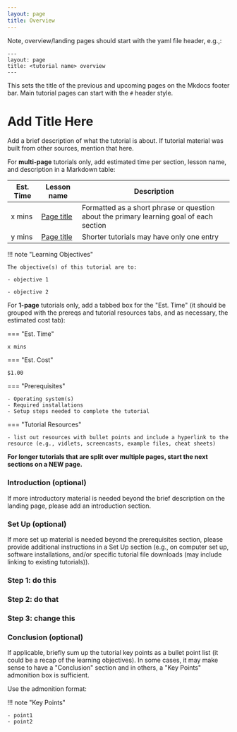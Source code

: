 ```yaml
---
layout: page
title: Overview
---
```


Note, overview/landing pages should start with the yaml file header, e.g.,:
```
---
layout: page
title: <tutorial name> overview
---
```
This sets the title of the previous and upcoming pages on the Mkdocs footer bar.
Main tutorial pages can start with the `#` header style.


# Add Title Here

Add a brief description of what the tutorial is about. If tutorial material was built from other sources, mention that here.

For **multi-page** tutorials only, add estimated time per section, lesson name, and description in a Markdown table:

Est. Time | Lesson name | Description
--- | --- | ---
x mins | [Page title](path/to/page) | Formatted as a short phrase or question about the primary learning goal of each section
y mins | [Page title](path/to/page) | Shorter tutorials may have only one entry

!!! note "Learning Objectives"

    The objective(s) of this tutorial are to:

    - objective 1

    - objective 2

For **1-page** tutorials only, add a tabbed box for the "Est. Time" (it should be grouped with the prereqs and tutorial resources tabs, and as necessary, the estimated cost tab):

=== "Est. Time"

    x mins

=== "Est. Cost"

    $1.00

=== "Prerequisites"

    - Operating system(s)
    - Required installations
    - Setup steps needed to complete the tutorial

=== "Tutorial Resources"

    - list out resources with bullet points and include a hyperlink to the resource (e.g., vidlets, screencasts, example files, cheat sheets)


**For longer tutorials that are split over multiple pages, start the next sections on a NEW page.**

### Introduction (optional)

If more introductory material is needed beyond the brief description on the landing page, please add an introduction section.

### Set Up (optional)

If more set up material is needed beyond the prerequisites section, please provide additional instructions in a Set Up section (e.g., on computer set up, software installations, and/or specific tutorial file downloads (may include linking to existing tutorials)).

### Step 1: do this

### Step 2: do that

### Step 3: change this

### Conclusion (optional)

If applicable, briefly sum up the tutorial key points as a bullet point list (it could be a recap of the learning objectives). In some cases, it may make sense to have a "Conclusion" section and in others, a "Key Points" admonition box is sufficient.

Use the admonition format:

!!! note "Key Points"

    - point1
    - point2
